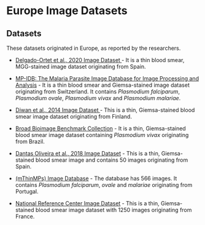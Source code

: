 # Europe Image Datasets

## Datasets
These datasets originated in Europe, as reported by the researchers.

+ [Delgado-Ortet et al., 2020 Image Dataset ](https://itunuisewon.github.io/Malaria_Blood_Smear_Images/All_Datasets/Delgado-Ortet_et_al.,_2020_Dataset.html) - It is a thin blood smear, MGG-stained image dataset originating from Spain.

+ [MP-IDB: The Malaria Parasite Image Database for Image Processing and Analysis](https://itunuisewon.github.io/Malaria_Blood_Smear_Images/All_Datasets/MP-IDB.html) - It is a thin blood smear and Giemsa-stained image dataset originating from Switzerland. It contains _Plasmodium falciparum_, _Plasmodium ovale_, _Plasmodium vivax_ and _Plasmodium malariae_.

+ [Diwan et al., 2014 Image Dataset ](https://itunuisewon.github.io/Malaria_Blood_Smear_Images/All_Datasets/Diwan_et_al.,_2014_Dataset.html) - This is a thin, Giemsa-stained blood smear image dataset originating from Finland.

+ [Broad Bioimage Benchmark Collection](https://itunuisewon.github.io/Malaria_Blood_Smear_Images/All_Datasets/BBBC.html) - It is a thin, Giemsa-stained blood smear image dataset containing _Plasmodium vivax_ originating from Brazil.

+ [Dantas Oliveira et al., 2018 Image Dataset](https://itunuisewon.github.io/Malaria_Blood_Smear_Images/All_Datasets/Dantas_Oliveira_et_al.,_2018_Dataset.html) - This is a thin, Giemsa-stained blood smear image and contains 50 images originating from Spain.

+ [(mThinMPs) Image Database](https://itunuisewon.github.io/Malaria_Blood_Smear_Images/All_Datasets/mThinMPs_Database.html) - The database has 566 images. It contains _Plasmodium falciparum_, _ovale_ and _malariae_ originating from Portugal.

+ [National Reference Center Image Dataset](https://itunuisewon.github.io/Malaria_Blood_Smear_Images/All_Datasets/NRC_Dataset.html) - This is a thin, Giemsa-stained blood smear image dataset with 1250 images originating from France.
